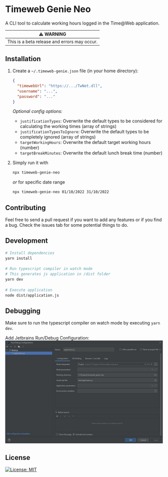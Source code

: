 # Timeweb Genie Neo

A CLI tool to calculate working hours logged in the Time@Web application.

| :warning: WARNING                            |
| -------------------------------------------- |
| This is a beta release and errors may occur. |

## Installation

1. Create a `~/.timeweb-genie.json` file (in your home directory):

   ```json
   {
     "timewebUrl": "https://.../TwNet.dll",
     "username": "...",
     "password": "..."
   }
   ```

   _Optional config options:_

   - `justificationTypes`: Overwrite the default types to be considered for calculating the working times (array of strings)
   - `justificationTypesToIgnore`: Overwrite the default types to be completely ignored (array of strings)
   - `targetWorkingHours`: Overwrite the default target working hours (number)
   - `targetBreakMinutes`: Overwrite the default lunch break time (number)


2. Simply run it with

   ```sh
   npx timeweb-genie-neo
   ```
   
   _or_ for specific date range

   ```sh
   npx timeweb-genie-neo 01/10/2022 31/10/2022
   ```

## Contributing

Feel free to send a pull request if you want to add any features or if you find a bug.
Check the issues tab for some potential things to do.


## Development

   ```sh
   # Install dependencies
   yarn install
   
   # Run typescript compiler in watch mode
   # This generates js application in /dist folder
   yarn dev
   
   # Execute application
   node dist/application.js
   ```

## Debugging

Make sure to run the typescript compiler on watch mode by executing ```yarn dev```.

Add Jetbrains Run/Debug Configuration:
![Alt text](_dev/run_configuration.jpg?raw=true "Title")



## License

[![License: MIT](https://img.shields.io/badge/License-MIT-yellow.svg)](https://opensource.org/licenses/MIT)
